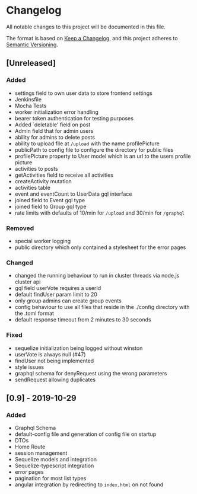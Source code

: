 # Changelog
All notable changes to this project will be documented in this file.

The format is based on [Keep a Changelog](https://keepachangelog.com/en/1.0.0/),
and this project adheres to [Semantic Versioning](https://semver.org/spec/v2.0.0.html).

## [Unreleased]

### Added

- settings field to own user data to store frontend settings
- Jenkinsfile
- Mocha Tests
- worker initialization error handling
- bearer token authentication for testing purposes
- Added `deletable' field on post
- Admin field that for admin users
- ability for admins to delete posts
- ability to upload file at `/upload` with the name profilePicture
- publicPath to config file to configure the directory for public files
- profilePicture property to User model which is an url to the users profile picture
- activities to posts
- getActivities field to receive all activities
- createActivity mutation
- activities table
- event and eventCount to UserData gql interface
- joined field to Event gql type
- joined field to Group gql type
- rate limits with defaults of 10/min for `/upload` and 30/min for `/graphql`

### Removed

- special worker logging
- public directory which only contained a stylesheet for the error pages

### Changed

- changed the running behaviour to run in cluster threads via node.js cluster api
- gql field userVote requires a userId
- default findUser param limit to 20
- only group admins can create group events
- config behaviour to use all files that reside in the ./config directory with the .toml format
- default response timeout from 2 minutes to 30 seconds

### Fixed

- sequelize initialization being logged without winston
- userVote is always null (#47)
- findUser not being implemented
- style issues
- graphql schema for denyRequest using the wrong parameters
- sendRequest allowing duplicates


## [0.9] - 2019-10-29

### Added

- Graphql Schema
- default-config file and generation of config file on startup
- DTOs
- Home Route
- session management
- Sequelize models and integration
- Sequelize-typescript integration
- error pages
- pagination for most list types
- angular integration by redirecting to `index.html` on not found
